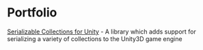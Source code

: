# Portfolio

[Serializable Collections for Unity](https://github.com/DameonL/Serializable-Collections-For-Unity) - A library which adds support for serializing a variety of collections to the Unity3D game engine
